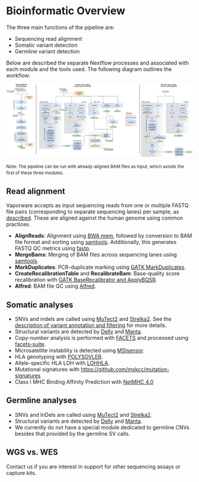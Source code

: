 # Bioinformatic Overview


The three main functions of the pipeline are:
- Sequencing read alignment
- Somatic variant detection
- Germline variant detection

Below are described the separate Nextflow processes and associated with each module and the tools used. The following diagram outlines the workflow:

<img id="diagram" src="./pipeline-flowchart.png"/>


<small>Note: The pipeline can be run with already-aligned BAM files as input, which avoids the first of these three modules.</small>

## Read alignment
Vaporware accepts as input sequencing reads from one or multiple FASTQ file pairs (corresponding to separate sequencing lanes) per sample, as [described](run-pipeline.md#the-mapping-file). These are aligned against the human genome using common practices.
* __AlignReads__: Alignment using [BWA mem](http://bio-bwa.sourceforge.net/), followed by conversion to BAM file format and sorting using [samtools](https://samtools.github.io). Additionally, this generates FASTQ QC metrics using [fastp](https://github.com/OpenGene/fastp).
* __MergeBams__: Merging of BAM files across sequencing lanes using [samtools](https://samtools.github.io).
* __MarkDuplicates__: PCR-duplicate marking using [GATK MarkDuplicates](https://software.broadinstitute.org/gatk).
* __CreateRecalibrationTable__ and __RecalibrateBam__: Base-quality score recalibration with [GATK BaseRecalibrator and ApplyBQSR](https://software.broadinstitute.org/gatk/).
* __Alfred__: BAM file QC using [Alfred](https://github.com/tobiasrausch/alfred).

## Somatic analyses
* SNVs and indels are called using [MuTect2](https://software.broadinstitute.org/gatk/documentation/tooldocs/4.beta.4/org_broadinstitute_hellbender_tools_walkers_mutect_Mutect2.php) and [Strelka2](https://github.com/Illumina/strelka). See the [description of variant annotation and filtering](variant-annotation-and-filtering.md#somatic-snvs-and-indels) for more details.
* Structural variants are detected by [Delly](https://github.com/dellytools/delly) and [Manta](https://github.com/Illumina/manta).
* Copy-number analysis is performed with [FACETS](https://github.com/mskcc/facets) and processed using [facets-suite](https://github.com/mskcc/facets-suite).
* Microsatellite instability is detected using [MSIsensor](https://github.com/ding-lab/msisensor).
* HLA genotyping with [POLYSOVLER](https://software.broadinstitute.org/cancer/cga/polysolver).
* Allele-specific HLA LOH with [LOHHLA](https://www.ncbi.nlm.nih.gov/pmc/articles/PMC5720478/).
* Mutational signatures with https://github.com/mskcc/mutation-signatures
* Class I MHC Binding Affinity Prediction with [NetMHC 4.0](https://www.ncbi.nlm.nih.gov/pubmed/28978689)


## Germline analyses
* SNVs and InDels are called using [MuTect2](https://software.broadinstitute.org/gatk/documentation/tooldocs/4.beta.4/org_broadinstitute_hellbender_tools_walkers_mutect_Mutect2.php) and [Strelka2](https://github.com/Illumina/strelka).
* Structural variants are detected by [Delly](https://github.com/dellytools/delly) and [Manta](https://github.com/Illumina/manta).
* We currently do not have a special module dedicated to germline CNVs besides that provided by the germline SV calls. 


## WGS vs. WES

Contact us if you are interest in support for other sequencing assays or capture kits.